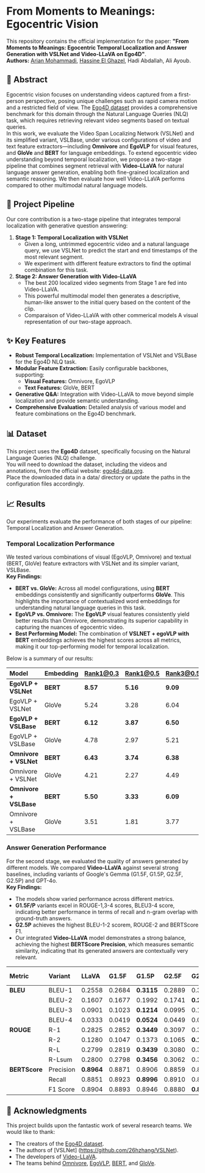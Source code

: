 # **From Moments to Meanings: Egocentric Vision**

This repository contains the official implementation for the paper: **"From Moments to Meanings: Egocentric Temporal Localization and Answer Generation with VSLNet and Video-LLaVA on Ego4D"**.  
**Authors:** [Arian Mohammadi](https://github.com/arianmo477), [Hassine El Ghazel](https://github.com/hassineElghazel), Hadi Abdallah, Ali Ayoub.

## **📜 Abstract**

Egocentric vision focuses on understanding videos captured from a first-person perspective, posing unique challenges such as rapid camera motion and a restricted field of view. The [Ego4D dataset](https://ego4d-data.org/) provides a comprehensive benchmark for this domain through the Natural Language Queries (NLQ) task, which requires retrieving relevant video segments based on textual queries.  
In this work, we evaluate the Video Span Localizing Network (VSLNet) and its simplified variant, VSLBase, under various configurations of video and text feature extractors—including **Omnivore** and **EgoVLP** for visual features, and **GloVe** and **BERT** for language embeddings. To extend egocentric video understanding beyond temporal localization, we propose a two-stage pipeline that combines segment retrieval with **Video-LLaVA** for natural language answer generation, enabling both fine-grained localization and semantic reasoning. We then evaluate how well Video-LLaVA performs compared to other multimodal natural language models.

## **🚀 Project Pipeline**

Our core contribution is a two-stage pipeline that integrates temporal localization with generative question answering:

1. **Stage 1: Temporal Localization with VSLNet**  
   * Given a long, untrimmed egocentric video and a natural language query, we use VSLNet to predict the start and end timestamps of the most relevant segment.  
   * We experiment with different feature extractors to find the optimal combination for this task.  
2. **Stage 2: Answer Generation with Video-LLaVA**  
   * The best 200 localized video segments from Stage 1 are fed into Video-LLaVA.  
   * This powerful multimodal model then generates a descriptive, human-like answer to the initial query based on the content of the clip.
   * Comparaison of Video-LLaVA with other commerical models
A visual representation of our two-stage approach.

## **✨ Key Features**

* **Robust Temporal Localization:** Implementation of VSLNet and VSLBase for the Ego4D NLQ task.  
* **Modular Feature Extraction:** Easily configurable backbones, supporting:  
  * **Visual Features:** Omnivore, EgoVLP  
  * **Text Features:** GloVe, BERT  
* **Generative Q\&A:** Integration with Video-LLaVA to move beyond simple localization and provide semantic understanding.  
* **Comprehensive Evaluation:** Detailed analysis of various model and feature combinations on the Ego4D benchmark.

## **📊 Dataset**

This project uses the **Ego4D** dataset, specifically focusing on the Natural Language Queries (NLQ) challenge.  
You will need to download the dataset, including the videos and annotations, from the official website: [ego4d-data.org](https://ego4d-data.org/).  
Place the downloaded data in a data/ directory or update the paths in the configuration files accordingly.

## **📈 Results**

Our experiments evaluate the performance of both stages of our pipeline: Temporal Localization and Answer Generation.

### **Temporal Localization Performance**

We tested various combinations of visual (EgoVLP, Omnivore) and textual (BERT, GloVe) feature extractors with VSLNet and its simpler variant, VSLBase.  
**Key Findings:**

* **BERT vs. GloVe:** Across all model configurations, using **BERT** embeddings consistently and significantly outperforms **GloVe**. This highlights the importance of contextualized word embeddings for understanding natural language queries in this task.  
* **EgoVLP vs. Omnivore:** The **EgoVLP** visual features consistently yield better results than Omnivore, demonstrating its superior capability in capturing the nuances of egocentric video.  
* **Best Performing Model:** The combination of **VSLNET \+ egoVLP with BERT** embeddings achieves the highest scores across all metrics, making it our top-performing model for temporal localization.

Below is a summary of our results:

| Model | Embedding | Rank1@0.3 | Rank1@0.5 | Rank3@0.5 | mIoU |
| :---- | :---- | :---- | :---- | :---- | :---- |
| **EgoVLP \+ VSLNet** | **BERT** | **8.57** | **5.16** | **9.09** | **6.65** |
| EgoVLP \+ VSLNet | GloVe | 5.24 | 3.28 | 6.04 | 4.32 |
| **EgoVLP \+ VSLBase** | **BERT** | **6.12** | **3.87** | **6.50** | **4.98** |
| EgoVLP \+ VSLBase | GloVe | 4.78 | 2.97 | 5.21 | 3.71 |
| **Omnivore \+ VSLNet** | **BERT** | **6.43** | **3.74** | **6.38** | **4.96** |
| Omnivore \+ VSLNet | GloVe | 4.21 | 2.27 | 4.49 | 3.52 |
| **Omnivore \+ VSLBase** | **BERT** | **5.50** | **3.33** | **6.09** | **4.65** |
| Omnivore \+ VSLBase | GloVe | 3.51 | 1.81 | 3.77 | 3.05 |

### **Answer Generation Performance**

For the second stage, we evaluated the quality of answers generated by different models. We compared **Video-LLaVA** against several strong baselines, including variants of Google's Gemma (G1.5F, G1.5P, G2.5F, G2.5P) and GPT-4o.  
**Key Findings:**

* The models show varied performance across different metrics.  
* **G1.5F/P** variants excel in ROUGE-1,3-4 scores, BLEU3-4 score, indicating better performance in terms of recall and n-gram overlap with ground-truth answers.  
* **G2.5P** achieves the highest BLEU-1-2 scorem, ROUGE-2 and BERTScore F1.
* Our integrated **Video-LLaVA** model demonstrates a strong balance, achieving the highest **BERTScore Precision**, which measures semantic similarity, indicating that its generated answers are contextually very relevant.

| Metric | Variant | LLaVA | G1.5F | G1.5P | G2.5F | G2.5P | GPT-4o |
| :---- | :---- | :---- | :---- | :---- | :---- | :---- | :---- |
| **BLEU** | BLEU-1 | 0.2558 | 0.2684 | **0.3115** | 0.2889 | 0.3256 | 0.2785 |
|  | BLEU-2 | 0.1607 | 0.1677 | 0.1992 | 0.1741 | **0.2058** | 0.1691 |
|  | BLEU-3 | 0.0901 | 0.1023 | **0.1214** | 0.0995 | 0.1191 | 0.0955 |
|  | BLEU-4 | 0.0333 | 0.0419 | **0.0524** | 0.0449 | 0.0507 | 0.0434 |
| **ROUGE** | R-1 | 0.2825 | 0.2852 | **0.3449** | 0.3097 | 0.3420 | 0.3073 |
|  | R-2 | 0.1280 | 0.1047 | 0.1373 | 0.1065 | **0.1442** | 0.1047 |
|  | R-L | 0.2799 | 0.2819 | **0.3439** | 0.3080 | 0.3359 | 0.3030 |
|  | R-Lsum | 0.2800 | 0.2798 | **0.3456** | 0.3062 | 0.3374 | 0.3031 |
| **BERTScore** | Precision | **0.8964** | 0.8871 | 0.8906 | 0.8859 | 0.8938 | 0.8824 |
|  | Recall | 0.8851 | 0.8923 | **0.8996** | 0.8910 | 0.8975 | 0.8952 |
|  | F1 Score | 0.8904 | 0.8893 | 0.8946 | 0.8880 | **0.8952** | 0.8883 |


## **🙏 Acknowledgments**

This project builds upon the fantastic work of several research teams. We would like to thank:

* The creators of the [Ego4D dataset](https://ego4d-data.org/).  
* The authors of [VSLNet] (https://github.com/26hzhang/VSLNet).  
* The developers of [Video-LLaVA](https://github.com/PKU-YuanGroup/Video-LLaVA).  
* The teams behind [Omnivore](https://github.com/facebookresearch/omnivore), [EgoVLP](https://github.com/showlab/EgoVLP), [BERT](https://huggingface.co/docs/transformers/model_doc/bert), and [GloVe](https://nlp.stanford.edu/projects/glove/).

